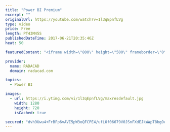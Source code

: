 ```yaml
---
title: "Power BI Premium"
excerpt: ""
originalUrl: https://youtube.com/watch?v=1l3qEpnfLVg
type: video
price: Free
length: PT43M45S
publishedDateTime: 2017-06-21T20:35:46Z
heat: 50

featuredContent: "<iframe width=\"800\" height=\"500\" frameborder=\"0\" src=\"https://www.youtube.com/embed/1l3qEpnfLVg\" allow=\"accelerometer; autoplay; encrypted-media; gyroscope; picture-in-picture\" allowfullscreen></iframe>"

provider:
  name: RADACAD
  domain: radacad.com

topics:
  - Power BI

images:
  - url: https://i.ytimg.com/vi/1l3qEpnfLVg/maxresdefault.jpg
    width: 1280
    height: 720
    isCached: true

secured: "dvh9Uwu4+FrBFp6vAVI5pW3oQFCPE4/ufLOf06679V0JSnFXdEJkWWpT8bgOeShPeK2/l4dhD9Rvk27eOTX72jjZmboAz31qQmfPGYcNMgv5ziiZrXwnjfaD+siMCfEo1wWvy8tWULR9CnCPQ9NLdCFKP/2t/vRpHQrboGnFufWqJb4wf6UUBLFNYQHMFw495nWsj2dimKBPsvNVyGeuV39vVjuQ5R9b+kEJLpVWkz8qNBVFmDAkLt/3F7R0u3+HFi1eGuVJVT8LRxCEr8DGkuRC6HVgOTS6g41abpmc+XqysKA7OLo5DmMVH4S02sj/r343DEqIE+a7yoTtJ9sozq4ZJnj7gyljPpWucr0tJJeCbKNfoSb4iOy2DV6eQWP1cKxwLx479l9z/P9rkRKZpYtVXjmQI1ZkQ3JEwxO8eXI=;hSm0CNinqtVyJ0H498xxvA=="
---
```


